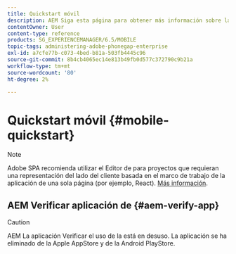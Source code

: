 ```yaml
---
title: Quickstart móvil
description: AEM Siga esta página para obtener más información sobre la aplicación Verificar el estado de la aplicación. AEM AEM La aplicación de Verificar el tiempo de ejecución es una forma rápida y sencilla de ejecutar sus aplicaciones móviles de la aplicación de la manera más rápida y sencilla, desde cualquier dispositivo móvil iOS o Android.
contentOwner: User
content-type: reference
products: SG_EXPERIENCEMANAGER/6.5/MOBILE
topic-tags: administering-adobe-phonegap-enterprise
exl-id: a7cfe77b-c073-4bed-b81a-503fb4445c96
source-git-commit: 8b4cb4065ec14e813b49fb0d577c372790c9b21a
workflow-type: tm+mt
source-wordcount: '80'
ht-degree: 2%

---
```


# Quickstart móvil {#mobile-quickstart}

>[!NOTE]
>
>Adobe SPA recomienda utilizar el Editor de para proyectos que requieran una representación del lado del cliente basada en el marco de trabajo de la aplicación de una sola página (por ejemplo, React). [Más información](/help/sites-developing/spa-overview.md).

## AEM Verificar aplicación de {#aem-verify-app}

>[!CAUTION]
>
>AEM La aplicación Verificar el uso de la está en desuso. La aplicación se ha eliminado de la Apple AppStore y de la Android PlayStore.
